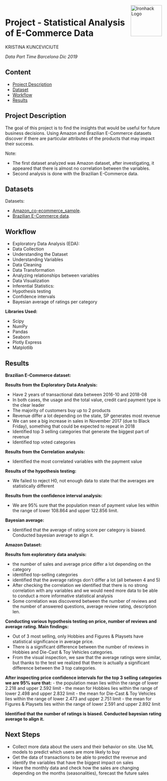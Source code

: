 <img src="https://bit.ly/2VnXWr2" alt="Ironhack Logo" width="100" align="right"/>


#   Project - Statistical Analysis of E-Commerce Data

KRISTINA KUNCEVICIUTE

*Data Part Time Barcelona Dic 2019*


## Content
- [Project Description](#project)
- [Dataset](#dataset)
- [Workflow](#workflow)
- [Results](#results)

<a name="project"></a>

## Project Description

The goal of this project is to find the insights that would be useful for future business decisions.
Using Amazon and Brazilian E-Commerce datasets discover if there are particular attributes of the products that may impact their success.

Note: 
- The first dataset analyzed was Amazon dataset, after investigating, it appeared that there is almost no correlation between the variables.
- Second analysis is done with the Brazilian E-Commerce data.

<a name="dataset"></a>

## Datasets

Datasets:
- [Amazon_co-ecommerce_sample](https://data.world/promptcloud/fashion-products-on-amazon-com/workspace/file?filename=amazon_co-ecommerce_sample.csv).
- [Brazilian E-Commerce data](https://www.kaggle.com/olistbr/brazilian-ecommerce).

<a name="workflow"></a>

## Workflow

 - Exploratory Data Analysis (EDA):
  - Data Collection
  - Understanding the Dataset
  - Understanding Variables
  - Data Cleaning
  - Data Transformation
  - Analyzing relationships between variables
  - Data Visualization
 - Inferential Statistics:
  - Hypothesis testing
  - Confidence intervals
 - Bayesian average of ratings per category
 
 
 **Libraries Used:**

 - Scipy
 - NumPy
 - Pandas
 - Seaborn
 - Plotly Express
 - Matplotlib

 
<a name="results"></a>

## Results

**Brazilian E-Commerce dataset:**

**Results from the Exploratory Data Analysis:**
 - Have 2 years of transactional data between 2016-10 and 2018-08
 - In both cases, the usage and the total value, credit card payment type is the clear leader
 - The majority of customers buy up to 2 products
 - Revenue differ a lot depending on the state, SP generates most revenue
 - We can see a big increase in sales in November 2017 (due to Black Friday), something that could be expected to repeat in 2018
 - Identified top 3 selling categories that generate the biggest part of revenue
 - Identified top voted categories

**Results from the Correlation analysis:**
 - Identified the most correlated variables with the payment value

**Results of the hypothesis testing:**
 - We failed to reject H0, not enough data to state that the averages are statistically different
 
**Results from the confidence interval analysis:**
 - We are 95% sure that the population mean of payment value lies within the range of lower 108.864 and upper 122.856 limit.

**Bayesian average:**
 - Identified that the average of rating score per category is biased. Conducted bayesian average to align it.



**Amazon Dataset:**

**Results fom exploratory data analysis:**
 - the number of sales and average price differ a lot depending on the category
 - identified top-selling categories
 - identified that the average ratings don't differ a lot (all between 4 and 5)
 - After checking the correlation we identified that there is no strong correlation with any variables and we would need more data to be able to conduct a more informative statistical analysis
  - Some correlation was discovered between the number of reviews and the number of answered questions, average review rating, description len.

**Conducting various hypothesis testing on price, number of reviews and average rating. Main findings:**
 - Out of 3 most selling, only Hobbies and Figures & Playsets have statistical significance in average price.
 - There is a significant difference between the number of reviews in Hobbies and Die-Cast & Toy Vehicles categories.
 - From the visual inspection, we saw that the average ratings were similar, but thanks to the test we realized that there is actually a significant difference between the 3 top categories.
 
**After inspecting price confidence intervals for the top 3 selling categories we are 95% sure that:** 
    - the population mean lies within the range of lower 2.218 and upper 2.592 limit
    - the mean for Hobbies lies within the range of lower 2.498 and upper 2.832 limit
    - the mean for Die-Cast & Toy Vehicles lies within the range of lower 2.473 and upper 2.751 limit
    - the mean for Figures & Playsets lies within the range of lower 2.591 and upper 2.892 limit

**Identified that the number of ratings is biased. Conducted bayesian rating average to align it.**

 
 
 
 ## Next Steps
 
 - Collect more data about the users and their behavior on site. Use ML models to predict which users are more likely to buy
 - Get the data of transactions to be able to predict the revenue and identify the variables that have the biggest impact on sales
 - Have the monthly data and check how the sales are changing depending on the months (seasonalities), forecast the future sales